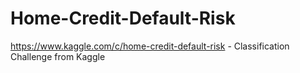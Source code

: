 # Home-Credit-Default-Risk
https://www.kaggle.com/c/home-credit-default-risk - Classification Challenge from Kaggle 

